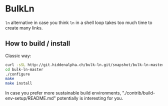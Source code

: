 
BulkLn
================

`ln` alternative in case you think `ln` in a shell loop takes too much time to
create many links.


## How to build / install

Classic way:

```sh
curl -sSL http://git.hiddenalpha.ch/bulk-ln.git/snapshot/bulk-ln-master.tar.gz | tar xz
cd bulk-ln-master
./configure
make
make install
```

In case you prefer more sustainable build environments,
"./contrib/build-env-setup/README.md"
potentially is interesting for you.







